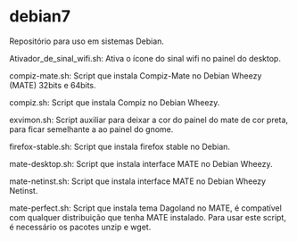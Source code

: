debian7
======

Repositório para uso em sistemas Debian.

Ativador_de_sinal_wifi.sh:
Ativa o ícone do sinal wifi no painel do desktop. 

compiz-mate.sh: 
Script que instala Compiz-Mate no Debian Wheezy (MATE) 32bits e 64bits.

compiz.sh:
Script que instala Compiz no Debian Wheezy.

exvimon.sh:
Script auxiliar para deixar a cor do painel do mate de cor preta, para ficar semelhante a ao painel do gnome.

firefox-stable.sh: 
Script que instala firefox stable no Debian.

mate-desktop.sh:
Script que instala interface MATE no Debian Wheezy.

mate-netinst.sh:
Script que instala interface MATE no Debian Wheezy Netinst.

mate-perfect.sh:
Script que instala tema Dagoland no MATE, é compatível com qualquer distribuição que tenha MATE instalado.
Para usar este script, é necessário os pacotes unzip e wget.

